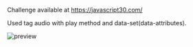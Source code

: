 Challenge available at https://javascript30.com/

Used tag audio with play method and data-set(data-attributes).


![preview](https://user-images.githubusercontent.com/114601363/207161366-3620ebb1-da8c-4a0f-aa53-96bf3e255a21.gif)
